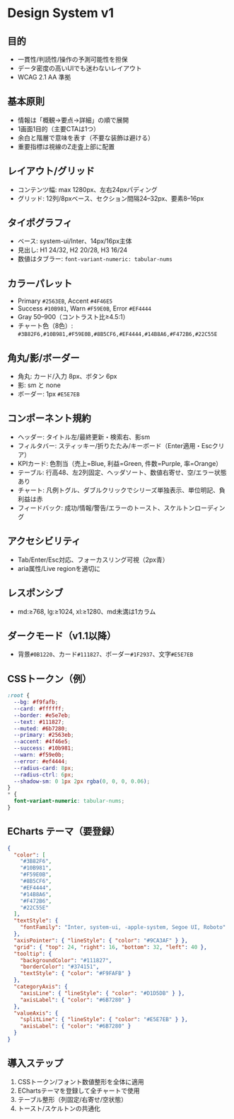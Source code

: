 # Design System v1

## 目的

- 一貫性/判読性/操作の予測可能性を担保
- データ密度の高いUIでも迷わないレイアウト
- WCAG 2.1 AA 準拠

## 基本原則

- 情報は「概観→要点→詳細」の順で展開
- 1画面1目的（主要CTAは1つ）
- 余白と階層で意味を表す（不要な装飾は避ける）
- 重要指標は視線のZ走査上部に配置

## レイアウト/グリッド

- コンテンツ幅: max 1280px、左右24pxパディング
- グリッド: 12列/8pxベース、セクション間隔24–32px、要素8–16px

## タイポグラフィ

- ベース: system-ui/Inter、14px/16px主体
- 見出し: H1 24/32, H2 20/28, H3 16/24
- 数値はタブラー: `font-variant-numeric: tabular-nums`

## カラーパレット

- Primary `#2563EB`, Accent `#4F46E5`
- Success `#10B981`, Warn `#F59E0B`, Error `#EF4444`
- Gray 50–900（コントラスト比≥4.5:1）
- チャート色（8色）: `#3B82F6,#10B981,#F59E0B,#8B5CF6,#EF4444,#14B8A6,#F472B6,#22C55E`

## 角丸/影/ボーダー

- 角丸: カード/入力 8px、ボタン 6px
- 影: sm と none
- ボーダー: 1px `#E5E7EB`

## コンポーネント規約

- ヘッダー: タイトル左/最終更新・検索右、影sm
- フィルタバー: スティッキー/折りたたみ/キーボード（Enter適用・Escクリア）
- KPIカード: 色割当（売上=Blue, 利益=Green, 件数=Purple, 率=Orange）
- テーブル: 行高48、左2列固定、ヘッダソート、数値右寄せ、空/エラー状態あり
- チャート: 凡例トグル、ダブルクリックでシリーズ単独表示、単位明記、負利益は赤
- フィードバック: 成功/情報/警告/エラーのトースト、スケルトンローディング

## アクセシビリティ

- Tab/Enter/Esc対応、フォーカスリング可視（2px青）
- aria属性/Live regionを適切に

## レスポンシブ

- md:≥768, lg:≥1024, xl:≥1280、md未満は1カラム

## ダークモード（v1.1以降）

- 背景`#0B1220`、カード`#111827`、ボーダー`#1F2937`、文字`#E5E7EB`

## CSSトークン（例）

```css
:root {
  --bg: #f9fafb;
  --card: #ffffff;
  --border: #e5e7eb;
  --text: #111827;
  --muted: #6b7280;
  --primary: #2563eb;
  --accent: #4f46e5;
  --success: #10b981;
  --warn: #f59e0b;
  --error: #ef4444;
  --radius-card: 8px;
  --radius-ctrl: 6px;
  --shadow-sm: 0 1px 2px rgba(0, 0, 0, 0.06);
}
* {
  font-variant-numeric: tabular-nums;
}
```

## ECharts テーマ（要登録）

```json
{
  "color": [
    "#3B82F6",
    "#10B981",
    "#F59E0B",
    "#8B5CF6",
    "#EF4444",
    "#14B8A6",
    "#F472B6",
    "#22C55E"
  ],
  "textStyle": {
    "fontFamily": "Inter, system-ui, -apple-system, Segoe UI, Roboto"
  },
  "axisPointer": { "lineStyle": { "color": "#9CA3AF" } },
  "grid": { "top": 24, "right": 16, "bottom": 32, "left": 40 },
  "tooltip": {
    "backgroundColor": "#111827",
    "borderColor": "#374151",
    "textStyle": { "color": "#F9FAFB" }
  },
  "categoryAxis": {
    "axisLine": { "lineStyle": { "color": "#D1D5DB" } },
    "axisLabel": { "color": "#6B7280" }
  },
  "valueAxis": {
    "splitLine": { "lineStyle": { "color": "#E5E7EB" } },
    "axisLabel": { "color": "#6B7280" }
  }
}
```

## 導入ステップ

1. CSSトークン/フォント数値整形を全体に適用
2. EChartsテーマを登録して全チャートで使用
3. テーブル整形（列固定/右寄せ/空状態）
4. トースト/スケルトンの共通化
